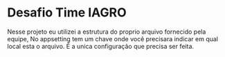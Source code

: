 
# Desafio Time IAGRO

Nesse projeto eu utilizei a estrutura do proprio arquivo fornecido pela equipe, 
No appsetting tem um chave onde você precisara indicar em qual local esta o arquivo. É a unica configuração que precisa ser feita.


